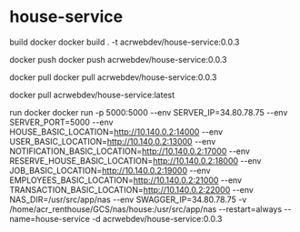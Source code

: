 # house-service

build docker
docker build . -t acrwebdev/house-service:0.0.3

docker push
docker push acrwebdev/house-service:0.0.3

docker pull
docker pull acrwebdev/house-service:0.0.3

docker pull acrwebdev/house-service:latest

run docker
docker run -p 5000:5000 --env SERVER_IP=34.80.78.75 --env SERVER_PORT=5000 --env HOUSE_BASIC_LOCATION=http://10.140.0.2:14000 --env USER_BASIC_LOCATION=http://10.140.0.2:13000 --env NOTIFICATION_BASIC_LOCATION=http://10.140.0.2:17000 --env RESERVE_HOUSE_BASIC_LOCATION=http://10.140.0.2:18000 --env JOB_BASIC_LOCATION=http://10.140.0.2:19000 --env EMPLOYEES_BASIC_LOCATION=http://10.140.0.2:21000 --env TRANSACTION_BASIC_LOCATION=http://10.140.0.2:22000 --env NAS_DIR=/usr/src/app/nas --env SWAGGER_IP=34.80.78.75 -v /home/acr_renthouse/GCS/nas/house:/usr/src/app/nas --restart=always --name=house-service -d acrwebdev/house-service:0.0.3

